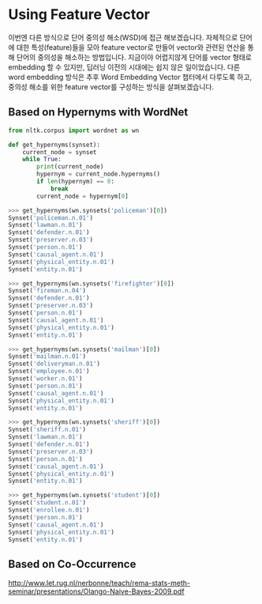 # Using Feature Vector

이번엔 다른 방식으로 단어 중의성 해소(WSD)에 접근 해보겠습니다. 자체적으로 단어에 대한 특성(feature)들을 모아 feature vector로 만들어 vector와 관련된 연산을 통해 단어의 중의성을 해소하는 방법입니다. 지금이야 어렵지않게 단어를 vector 형태로 embedding 할 수 있지만, 딥러닝 이전의 시대에는 쉽지 않은 일이었습니다. 다른 word embedding 방식은 추후 Word Embedding Vector 챕터에서 다루도록 하고, 중의성 해소를 위한 feature vector를 구성하는 방식을 살펴보겠습니다.

## Based on Hypernyms with WordNet

```python
from nltk.corpus import wordnet as wn

def get_hypernyms(synset):
    current_node = synset
    while True:
        print(current_node)
        hypernym = current_node.hypernyms()
        if len(hypernym) == 0:
            break
        current_node = hypernym[0]
```

```python
>>> get_hypernyms(wn.synsets('policeman')[0])
Synset('policeman.n.01')
Synset('lawman.n.01')
Synset('defender.n.01')
Synset('preserver.n.03')
Synset('person.n.01')
Synset('causal_agent.n.01')
Synset('physical_entity.n.01')
Synset('entity.n.01')
```

```python
>>> get_hypernyms(wn.synsets('firefighter')[0])
Synset('fireman.n.04')
Synset('defender.n.01')
Synset('preserver.n.03')
Synset('person.n.01')
Synset('causal_agent.n.01')
Synset('physical_entity.n.01')
Synset('entity.n.01')
```

```python
>>> get_hypernyms(wn.synsets('mailman')[0])
Synset('mailman.n.01')
Synset('deliveryman.n.01')
Synset('employee.n.01')
Synset('worker.n.01')
Synset('person.n.01')
Synset('causal_agent.n.01')
Synset('physical_entity.n.01')
Synset('entity.n.01')
```

```python
>>> get_hypernyms(wn.synsets('sheriff')[0])
Synset('sheriff.n.01')
Synset('lawman.n.01')
Synset('defender.n.01')
Synset('preserver.n.03')
Synset('person.n.01')
Synset('causal_agent.n.01')
Synset('physical_entity.n.01')
Synset('entity.n.01')
```

```python
>>> get_hypernyms(wn.synsets('student')[0])
Synset('student.n.01')
Synset('enrollee.n.01')
Synset('person.n.01')
Synset('causal_agent.n.01')
Synset('physical_entity.n.01')
Synset('entity.n.01')
```

## Based on Co-Occurrence

http://www.let.rug.nl/nerbonne/teach/rema-stats-meth-seminar/presentations/Olango-Naive-Bayes-2009.pdf